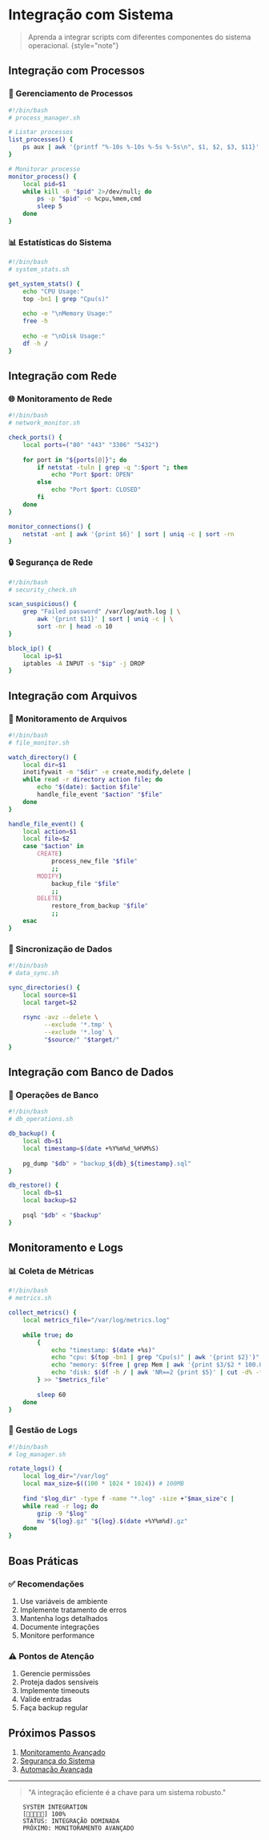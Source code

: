 # Integração com Sistema 

> Aprenda a integrar scripts com diferentes componentes do sistema operacional.
> {style="note"}

## Integração com Processos

### 🔄 Gerenciamento de Processos
```bash
#!/bin/bash
# process_manager.sh

# Listar processos
list_processes() {
    ps aux | awk '{printf "%-10s %-10s %-5s %-5s\n", $1, $2, $3, $11}'
}

# Monitorar processo
monitor_process() {
    local pid=$1
    while kill -0 "$pid" 2>/dev/null; do
        ps -p "$pid" -o %cpu,%mem,cmd
        sleep 5
    done
}
```

### 📊 Estatísticas do Sistema
```bash
#!/bin/bash
# system_stats.sh

get_system_stats() {
    echo "CPU Usage:"
    top -bn1 | grep "Cpu(s)"
    
    echo -e "\nMemory Usage:"
    free -h
    
    echo -e "\nDisk Usage:"
    df -h /
}
```

## Integração com Rede

### 🌐 Monitoramento de Rede
```bash
#!/bin/bash
# network_monitor.sh

check_ports() {
    local ports=("80" "443" "3306" "5432")
    
    for port in "${ports[@]}"; do
        if netstat -tuln | grep -q ":$port "; then
            echo "Port $port: OPEN"
        else
            echo "Port $port: CLOSED"
        fi
    done
}

monitor_connections() {
    netstat -ant | awk '{print $6}' | sort | uniq -c | sort -rn
}
```

### 🔒 Segurança de Rede
```bash
#!/bin/bash
# security_check.sh

scan_suspicious() {
    grep "Failed password" /var/log/auth.log | \
        awk '{print $11}' | sort | uniq -c | \
        sort -nr | head -n 10
}

block_ip() {
    local ip=$1
    iptables -A INPUT -s "$ip" -j DROP
}
```

## Integração com Arquivos

### 📁 Monitoramento de Arquivos
```bash
#!/bin/bash
# file_monitor.sh

watch_directory() {
    local dir=$1
    inotifywait -m "$dir" -e create,modify,delete |
    while read -r directory action file; do
        echo "$(date): $action $file"
        handle_file_event "$action" "$file"
    done
}

handle_file_event() {
    local action=$1
    local file=$2
    case "$action" in
        CREATE)
            process_new_file "$file"
            ;;
        MODIFY)
            backup_file "$file"
            ;;
        DELETE)
            restore_from_backup "$file"
            ;;
    esac
}
```

### 🔄 Sincronização de Dados
```bash
#!/bin/bash
# data_sync.sh

sync_directories() {
    local source=$1
    local target=$2
    
    rsync -avz --delete \
          --exclude '*.tmp' \
          --exclude '*.log' \
          "$source/" "$target/"
}
```

## Integração com Banco de Dados

### 💾 Operações de Banco
```bash
#!/bin/bash
# db_operations.sh

db_backup() {
    local db=$1
    local timestamp=$(date +%Y%m%d_%H%M%S)
    
    pg_dump "$db" > "backup_${db}_${timestamp}.sql"
}

db_restore() {
    local db=$1
    local backup=$2
    
    psql "$db" < "$backup"
}
```

## Monitoramento e Logs

### 📊 Coleta de Métricas
```bash
#!/bin/bash
# metrics.sh

collect_metrics() {
    local metrics_file="/var/log/metrics.log"
    
    while true; do
        {
            echo "timestamp: $(date +%s)"
            echo "cpu: $(top -bn1 | grep "Cpu(s)" | awk '{print $2}')"
            echo "memory: $(free | grep Mem | awk '{print $3/$2 * 100.0}')"
            echo "disk: $(df -h / | awk 'NR==2 {print $5}' | cut -d% -f1)"
        } >> "$metrics_file"
        
        sleep 60
    done
}
```

### 📝 Gestão de Logs
```bash
#!/bin/bash
# log_manager.sh

rotate_logs() {
    local log_dir="/var/log"
    local max_size=$((100 * 1024 * 1024)) # 100MB
    
    find "$log_dir" -type f -name "*.log" -size +"$max_size"c | 
    while read -r log; do
        gzip -9 "$log"
        mv "${log}.gz" "${log}.$(date +%Y%m%d).gz"
    done
}
```

## Boas Práticas

### ✅ Recomendações
1. Use variáveis de ambiente
2. Implemente tratamento de erros
3. Mantenha logs detalhados
4. Documente integrações
5. Monitore performance

### ⚠️ Pontos de Atenção
1. Gerencie permissões
2. Proteja dados sensíveis
3. Implemente timeouts
4. Valide entradas
5. Faça backup regular

## Próximos Passos

1. [Monitoramento Avançado](advanced-monitoring.md)
2. [Segurança do Sistema](system-security.md)
3. [Automação Avançada](advanced-automation.md)

---

> "A integração eficiente é a chave para um sistema robusto."

```ascii
    SYSTEM INTEGRATION
    [🔄🔄🔄🔄🔄] 100%
    STATUS: INTEGRAÇÃO DOMINADA
    PRÓXIMO: MONITORAMENTO AVANÇADO
```